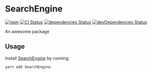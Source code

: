 # SearchEngine
[![npm](https://img.shields.io/npm/v/SearchEngine.svg)](https://www.npmjs.com/package/SearchEngine)
[![CI Status](https://github.com/DmitrievichLevin/SearchEngine/workflows/CI/badge.svg)](https://github.com/DmitrievichLevin/SearchEngine/actions?query=workflow%3ACI)
[![dependencies Status](https://david-dm.org/DmitrievichLevin/SearchEngine/status.svg)](https://david-dm.org/DmitrievichLevin/SearchEngine)
[![devDependencies Status](https://david-dm.org/DmitrievichLevin/SearchEngine/dev-status.svg)](https://david-dm.org/DmitrievichLevin/SearchEngine?type=dev)

An awesome package

## Usage
Install [SearchEngine](https://www.npmjs.com/package/SearchEngine)
by running:

```sh
yarn add SearchEngine
```

